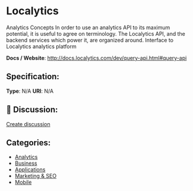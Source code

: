 # Localytics


Analytics Concepts In order to use an analytics API to its maximum potential, it is useful to agree on terminology. The Localytics API, and the backend services which power it, are organized around. Interface to Localytics analytics platform

**Docs / Website**: http://docs.localytics.com/dev/query-api.html#query-api

## Specification:
**Type**:  N/A 
**URI**:  N/A 

## 💬 Discussion:
[Create discussion](https://github.com/apis-list/apis-list/discussions/new)

## Categories:
- [Analytics](https://github.com/apis-list/apis-list#analytics)
- [Business](https://github.com/apis-list/apis-list#business)
- [Applications](https://github.com/apis-list/apis-list#applications)
- [Marketing & SEO](https://github.com/apis-list/apis-list#marketing-and-seo)
- [Mobile](https://github.com/apis-list/apis-list#mobile)



